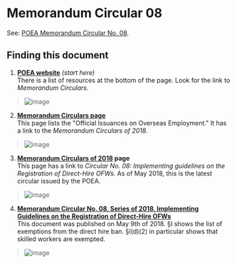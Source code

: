 # Memorandum Circular 08

See: [POEA Memorandum Circular No. 08](http://www.poea.gov.ph/memorandumcirculars/2018/MC-08-2018.pdf).

## Finding this document

1. **[POEA website](http://www.poea.gov.ph/)** _(start here)_ <br> There is a list of resources at the bottom of the page. Look for the link to *Memorandum Circulars*.

  > ![image](https://user-images.githubusercontent.com/74385/40587818-0caca148-6207-11e8-8a5c-9f16537a52ba.png)

2. **[Memorandum Circulars page](http://www.poea.gov.ph/memorandumcirculars/mc.html)** <br> This page lists the "Official Issuances on Overseas Employment." It has a link to the *Memorandum Circulars of 2018*.

  > ![image](https://user-images.githubusercontent.com/74385/40587748-f00b7470-6205-11e8-80b5-95015c894016.png)

3. **[Memorandum Circulars of 2018](http://www.poea.gov.ph/memorandumcirculars/2018/mc2018.html) page** <br> This page has a link to *Circular No. 08: Implementing guidelines on the Registration of Direct-Hire OFWs.* As of May 2018, this is the latest circular issued by the POEA.

  > ![image](https://user-images.githubusercontent.com/74385/40587783-93a2ec76-6206-11e8-9a66-965536a02376.png)

4. **[Memorandum Circular No. 08, Series of 2018, Implementing Guidelines on the Registration of Direct-Hire OFWs](http://www.poea.gov.ph/memorandumcirculars/2018/MC-08-2018.pdf)** <br> This document was published on May 9th of 2018. §I shows the list of exemptions from the direct hire ban. §I(d)(2) in particular shows that skilled workers are exempted.

  > ![image](https://user-images.githubusercontent.com/74385/40587853-7e00de7c-6207-11e8-80be-d3522df3a219.png)
